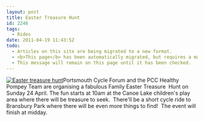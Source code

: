 ```yaml
---
layout: post
title: Easter Treasure Hunt
id: 2246
tags:
  - Rides
date: 2011-04-19 11:43:52
todo:
  - Articles on this site are being migrated to a new format.
  - <b>This page</b> has been automatically migrated, but requires a manual check-&amp;-tune to ensure the format and links all work as expected.
  - This message will remain on this page until it has been checked.
---
```


[![Easter treasure hunt](http://www.pompeybug.co.uk/wp-content/uploads/2011/04/Easter-treasure-hunt-e1303209556158-150x150.jpg "Easter treasure hunt")](http://www.pompeybug.co.uk/wp-content/uploads/2011/04/Easter-treasure-hunt-e1303209556158.jpg)Portsmouth Cycle Forum and the PCC Healthy Pompey Team are organising a fabulous Family Easter Treasure  Hunt on Sunday 24 April. The fun starts at 10am at the Canoe Lake children's play area where there will be treasure to seek.  There'll be a short cycle ride to Bransbury Park where there will be even more things to find!  The event will finish at midday.
